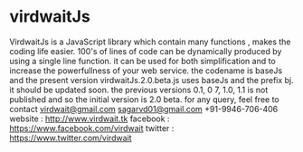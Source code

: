 # virdwaitJs
VirdwaitJs is a JavaScript library which contain many functions , makes the coding life easier. 100's of lines of code can be dynamically produced by using a single line function. it can be used for both simplification and to increase the powerfullness of your web service.
the codename is baseJs and the present version virdwaitJs.2.0.beta.js uses baseJs and the prefix bj.
it should be updated soon.
the previous versions 0.1, 0
7, 1.0, 1.1 is not published and so the initial version is 2.0 beta.
for any query, feel free to contact
virdwait@gmail.com
sagarvd01@gmail.com
+91-9946-706-406
website : http://www.virdwait.tk
facebook : https://www.facebook.com/virdwait
twitter : https://www.twitter.com/virdwait